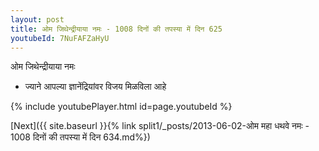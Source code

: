 ```yaml
---
layout: post
title: ओम जिथेन्द्रीयाया नमः - 1008 दिनों की तपस्या में दिन 625
youtubeId: 7NuFAFZaHyU
---
```

 
 
 ओम जिथेन्द्रीयाया नमः  
 
 -  ज्याने आपल्या ज्ञानेंद्रियांवर विजय मिळविला आहे 
 
  
 
  
 
 
 
 
 
 


{% include youtubePlayer.html id=page.youtubeId %}
 
[Next]({{ site.baseurl }}{% link  split1/_posts/2013-06-02-ओम महा धथवे नमः - 1008 दिनों की तपस्या में दिन 634.md%})
 
